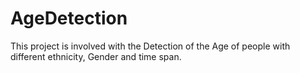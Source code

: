# AgeDetection
This project is involved with the Detection of the Age of people with different ethnicity, Gender and time span.
